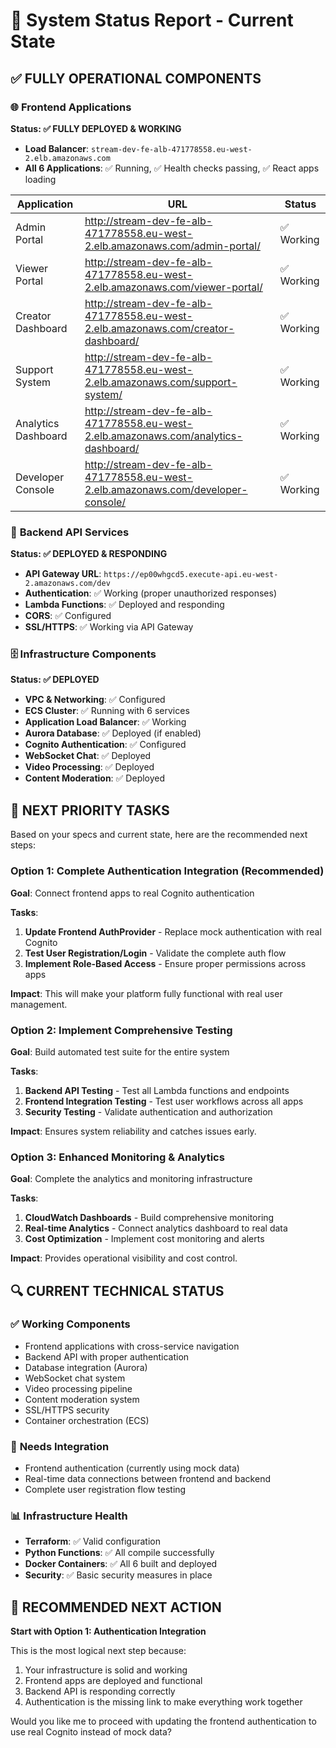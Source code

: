 # 🎯 **System Status Report - Current State**

## ✅ **FULLY OPERATIONAL COMPONENTS**

### 🌐 **Frontend Applications** 
**Status: ✅ FULLY DEPLOYED & WORKING**
- **Load Balancer**: `stream-dev-fe-alb-471778558.eu-west-2.elb.amazonaws.com`
- **All 6 Applications**: ✅ Running, ✅ Health checks passing, ✅ React apps loading

| Application | URL | Status |
|-------------|-----|--------|
| Admin Portal | http://stream-dev-fe-alb-471778558.eu-west-2.elb.amazonaws.com/admin-portal/ | ✅ Working |
| Viewer Portal | http://stream-dev-fe-alb-471778558.eu-west-2.elb.amazonaws.com/viewer-portal/ | ✅ Working |
| Creator Dashboard | http://stream-dev-fe-alb-471778558.eu-west-2.elb.amazonaws.com/creator-dashboard/ | ✅ Working |
| Support System | http://stream-dev-fe-alb-471778558.eu-west-2.elb.amazonaws.com/support-system/ | ✅ Working |
| Analytics Dashboard | http://stream-dev-fe-alb-471778558.eu-west-2.elb.amazonaws.com/analytics-dashboard/ | ✅ Working |
| Developer Console | http://stream-dev-fe-alb-471778558.eu-west-2.elb.amazonaws.com/developer-console/ | ✅ Working |

### 🔧 **Backend API Services**
**Status: ✅ DEPLOYED & RESPONDING**
- **API Gateway URL**: `https://ep00whgcd5.execute-api.eu-west-2.amazonaws.com/dev`
- **Authentication**: ✅ Working (proper unauthorized responses)
- **Lambda Functions**: ✅ Deployed and responding
- **CORS**: ✅ Configured
- **SSL/HTTPS**: ✅ Working via API Gateway

### 🗄️ **Infrastructure Components**
**Status: ✅ DEPLOYED**
- **VPC & Networking**: ✅ Configured
- **ECS Cluster**: ✅ Running with 6 services
- **Application Load Balancer**: ✅ Working
- **Aurora Database**: ✅ Deployed (if enabled)
- **Cognito Authentication**: ✅ Configured
- **WebSocket Chat**: ✅ Deployed
- **Video Processing**: ✅ Deployed
- **Content Moderation**: ✅ Deployed

## 🎯 **NEXT PRIORITY TASKS**

Based on your specs and current state, here are the recommended next steps:

### **Option 1: Complete Authentication Integration (Recommended)**
**Goal**: Connect frontend apps to real Cognito authentication

**Tasks**:
1. **Update Frontend AuthProvider** - Replace mock authentication with real Cognito
2. **Test User Registration/Login** - Validate the complete auth flow
3. **Implement Role-Based Access** - Ensure proper permissions across apps

**Impact**: This will make your platform fully functional with real user management.

### **Option 2: Implement Comprehensive Testing**
**Goal**: Build automated test suite for the entire system

**Tasks**:
1. **Backend API Testing** - Test all Lambda functions and endpoints
2. **Frontend Integration Testing** - Test user workflows across all apps
3. **Security Testing** - Validate authentication and authorization

**Impact**: Ensures system reliability and catches issues early.

### **Option 3: Enhanced Monitoring & Analytics**
**Goal**: Complete the analytics and monitoring infrastructure

**Tasks**:
1. **CloudWatch Dashboards** - Build comprehensive monitoring
2. **Real-time Analytics** - Connect analytics dashboard to real data
3. **Cost Optimization** - Implement cost monitoring and alerts

**Impact**: Provides operational visibility and cost control.

## 🔍 **CURRENT TECHNICAL STATUS**

### ✅ **Working Components**
- Frontend applications with cross-service navigation
- Backend API with proper authentication
- Database integration (Aurora)
- WebSocket chat system
- Video processing pipeline
- Content moderation system
- SSL/HTTPS security
- Container orchestration (ECS)

### 🔧 **Needs Integration**
- Frontend authentication (currently using mock data)
- Real-time data connections between frontend and backend
- Complete user registration flow testing

### 📊 **Infrastructure Health**
- **Terraform**: ✅ Valid configuration
- **Python Functions**: ✅ All compile successfully
- **Docker Containers**: ✅ All 6 built and deployed
- **Security**: ✅ Basic security measures in place

## 🚀 **RECOMMENDED NEXT ACTION**

**Start with Option 1: Authentication Integration**

This is the most logical next step because:
1. Your infrastructure is solid and working
2. Frontend apps are deployed and functional
3. Backend API is responding correctly
4. Authentication is the missing link to make everything work together

Would you like me to proceed with updating the frontend authentication to use real Cognito instead of mock data?